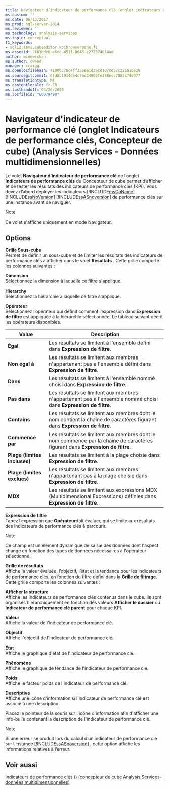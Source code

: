 ```yaml
---
title: Navigateur d’indicateur de performance clé (onglet indicateurs de performance clés, concepteur de cube) (Analysis Services-données multidimensionnelles) | Microsoft Docs
ms.custom: ''
ms.date: 06/13/2017
ms.prod: sql-server-2014
ms.reviewer: ''
ms.technology: analysis-services
ms.topic: conceptual
f1_keywords:
- sql12.asvs.cubeeditor.kpibrowserpane.f1
ms.assetid: 2f61bde6-e6ec-4511-8645-c272374014ad
author: minewiskan
ms.author: owend
manager: craigg
ms.openlocfilehash: 41000c78c4ff3a68e1d3acd107ce57c221a16e28
ms.sourcegitcommit: 6fd8c1914de4c7ac24900fe388ecc7883c740077
ms.translationtype: MT
ms.contentlocale: fr-FR
ms.lasthandoff: 04/26/2020
ms.locfileid: "66079498"
---
```

# <a name="kpi-browser-kpis-tab-cube-designer-analysis-services---multidimensional-data"></a>Navigateur d'indicateur de performance clé (onglet Indicateurs de performance clés, Concepteur de cube) (Analysis Services - Données multidimensionnelles)
  Le volet **Navigateur d’indicateur de performance clé** de l’onglet **Indicateurs de performance clés** du Concepteur de cube permet d’afficher et de tester les résultats des indicateurs de performance clés (KPI). Vous devez d’abord déployer les indicateurs [!INCLUDE[msCoName](../includes/msconame-md.md)] [!INCLUDE[ssNoVersion](../includes/ssnoversion-md.md)] [!INCLUDE[ssASnoversion](../includes/ssasnoversion-md.md)] de performance clés sur une instance avant de naviguer.  
  
> [!NOTE]  
>  Ce volet s'affiche uniquement en mode Navigateur.  
  
## <a name="options"></a>Options  
 **Grille Sous-cube**  
 Permet de définir un sous-cube et de limiter les résultats des indicateurs de performance clés à afficher dans le volet **Résultats** . Cette grille comporte les colonnes suivantes :  
  
 **Dimension**  
 Sélectionnez la dimension à laquelle ce filtre s'applique.  
  
 **Hierarchy**  
 Sélectionnez la hiérarchie à laquelle ce filtre s'applique.  
  
 **Opérateur**  
 Sélectionnez l’opérateur qui définit comment l’expression dans **Expression de filtre** est appliquée à la hiérarchie sélectionnée. Le tableau suivant décrit les opérateurs disponibles.  
  
|Value|Description|  
|-----------|-----------------|  
|**Égal**|Les résultats se limitent à l'ensemble défini dans **Expression de filtre**.|  
|**Non égal à**|Les résultats se limitent aux membres n'appartenant pas à l'ensemble défini dans **Expression de filtre**.|  
|**Dans**|Les résultats se limitent à l'ensemble nommé choisi dans **Expression de filtre**.|  
|**Pas dans**|Les résultats se limitent aux membres n'appartenant pas à l'ensemble nommé choisi dans **Expression de filtre**.|  
|**Contains**|Les résultats se limitent aux membres dont le nom contient la chaîne de caractères figurant dans **Expression de filtre**.|  
|**Commence par**|Les résultats se limitent aux membres dont le nom commence par la chaîne de caractères figurant dans **Expression de filtre**.|  
|**Plage (limites incluses)**|Les résultats se limitent à la plage choisie dans **Expression de filtre**.|  
|**Plage (limites exclues)**|Les résultats se limitent aux membres n'appartenant pas à la plage choisie dans **Expression de filtre**.|  
|**MDX**|Les résultats se limitent aux expressions MDX (Multidimensional Expressions) définies dans **Expression de filtre**.|  
  
 **Expression de filtre**  
 Tapez l’expression que **Opérateur**doit évaluer, qui se limite aux résultats des indicateurs de performance clés à parcourir.  
  
> [!NOTE]  
>  Ce champ est un élément dynamique de saisie des données dont l'aspect change en fonction des types de données nécessaires à l'opérateur sélectionné.  
  
 **Grille de résultats**  
 Affiche la valeur évaluée, l’objectif, l’état et la tendance pour les indicateurs de performance clés, en fonction du filtre défini dans la **Grille de filtrage**. Cette grille comporte les colonnes suivantes :  
  
 **Afficher la structure**  
 Affiche les indicateurs de performance clés contenus dans le cube. Ils sont organisés hiérarchiquement en fonction des valeurs **Afficher le dossier** ou **Indicateur de performance clé parent** pour chaque KPI.  
  
 **Valeur**  
 Affiche la valeur de l'indicateur de performance clé.  
  
 **Objectif**  
 Affiche l'objectif de l'indicateur de performance clé.  
  
 **État**  
 Affiche le graphique d'état de l'indicateur de performance clé.  
  
 **Phénomène**  
 Affiche le graphique de tendance de l'indicateur de performance clé.  
  
 **Poids**  
 Affiche le facteur poids de l'indicateur de performance clé.  
  
 **Descriptive**  
 Affiche une icône d'information si l'indicateur de performance clé est associé à une description.  
  
 Placez le pointeur de la souris sur l'icône d'information afin d'afficher une info-bulle contenant la description de l'indicateur de performance clé.  
  
> [!NOTE]  
>  Si une erreur se produit lors du calcul d’un indicateur de performance clé sur l’instance [!INCLUDE[ssASnoversion](../includes/ssasnoversion-md.md)] , cette option affiche les informations relatives à l’erreur.  
  
## <a name="see-also"></a>Voir aussi  
 [Indicateurs de performance clés &#40;&#41; &#40;concepteur de cube Analysis Services-données multidimensionnelles&#41;](kpis-cube-designer-analysis-services-multidimensional-data.md)  
  
  
